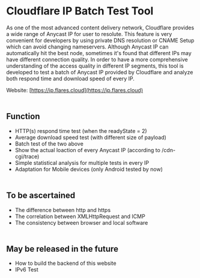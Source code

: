 # Cloudflare IP Batch Test Tool
  
As one of the most advanced content delivery network, Cloudflare provides a wide range of Anycast IP for user to resolute. 
This feature is very convenient for developers by using private DNS resolution or CNAME Setup which can avoid changing nameservers.
Although Anycast IP can automatically hit the best node, sometimes it's found that different IPs may have different connection quality.
In order to have a more comprehensive understanding of the access quality in different IP segments, this tool is developed to test a batch of Anycast IP provided by Cloudflare and analyze both respond time and download speed of every IP.  
  
Website: [https://ip.flares.cloud](https://ip.flares.cloud)  
　  

## Function
* HTTP(s) respond time test (when the readyState = 2)
* Average download speed test (with different size of payload)
* Batch test of the two above
* Show the actual loaction of every Anycast IP (according to /cdn-cgi/trace)
* Simple statistical analysis for multiple tests in every IP  
* Adaptation for Mobile devices (only Android tested by now)  
　  
  
## To be ascertained
* The difference between http and https
* The correlation between XMLHttpRequest and ICMP
* The consistency between browser and local software  
　  
  
## May be released in the future
* How to build the backend of this website
* IPv6 Test  

